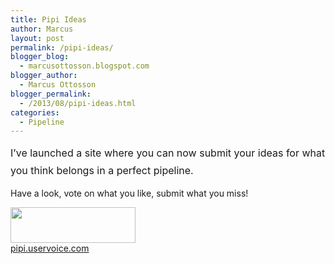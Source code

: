 ```yaml
---
title: Pipi Ideas
author: Marcus
layout: post
permalink: /pipi-ideas/
blogger_blog:
  - marcusottosson.blogspot.com
blogger_author:
  - Marcus Ottosson
blogger_permalink:
  - /2013/08/pipi-ideas.html
categories:
  - Pipeline
---
```

<span style="line-height: 1.714285714; font-size: 1rem;">I&#8217;ve launched a site where you can now submit your ideas for what you think belongs in a perfect pipeline.</span>

Have a look, vote on what you like, submit what you miss!

<div>
  <a href="http://pipi.uservoice.com/" target="_blank"><img alt="" src="https://lh3.googleusercontent.com/npEqpTLRuzSVM8qGofu2gTk8T0o1ideXcgyaHHMWuaUR_2vHZIaU4iZslDgpqx_CSdAgwBKk6efmWkMP62hFiGJTW_vD7uxsBwOM5P4nisTpTrY_0dvwYc4lJw" width="200px;" height="57px;" /></a>
</div>

<div>
</div>

<div>
  <a href="http://pipi.uservoice.com/">pipi.uservoice.com</a>
</div>

<div>
</div>